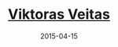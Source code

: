 ---
title: <a href='https://vveitas.wordpress.com/' target='blank'>Viktoras Veitas</a>
layout: default
date: 2015-04-15
img: ../people/viktoras.png
link: speakers/vveitas
category: Speakers
description: |
 <p class="lead"><a href="speakers/vveitas">Bootstrapping an Open Value Network&#58; A proposal for collaboration</a></p>
---